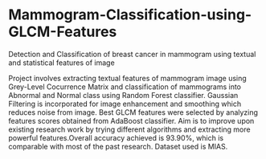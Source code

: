 # Mammogram-Classification-using-GLCM-Features
Detection and Classification of breast cancer in mammogram using textual and statistical features of image

Project involves extracting textual features of mammogram image using Grey-Level Cocurrence Matrix and classification of mammograms into Abnormal and Normal class using Random Forest classifier.
Gaussian Filtering is incorporated for image enhancement and smoothing which reduces noise from image. Best GLCM features were selected by analyzing features scores obtained from AdaBoost classifier.
Aim is to improve upon existing research work by trying different algorithms and extracting more powerful features.Overall accuracy achieved is 93.90%, which is comparable with most of the past research.
Dataset used is MIAS.
